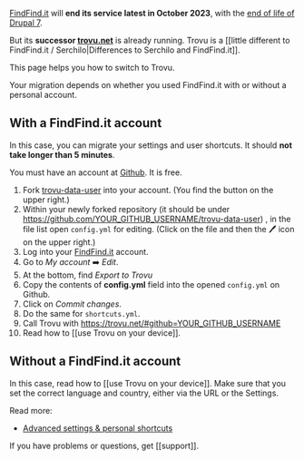 [FindFind.it](https://www.findfind.it/) will **end its service latest in October 2023**, with the [end of life of Drupal 7](https://www.drupal.org/psa-2022-02-23).

But its **successor [trovu.net](https://trovu.net/)** is already running. Trovu is a [[little different to FindFind.it / Serchilo|Differences to Serchilo and FindFind.it]].

This page helps you how to switch to Trovu.

Your migration depends on whether you used FindFind.it with or without a personal account.

## With a FindFind.it account

In this case, you can migrate your settings and user shortcuts. It should **not take longer than 5 minutes**.

You must have an account at <a href="https://github.com/">Github</a>. It is free.

1. Fork [trovu-data-user](https://github.com/trovu/trovu-data-user) into your account. (You find the button on the upper right.)
1. Within your newly forked repository (it should be under https://github.com/YOUR_GITHUB_USERNAME/trovu-data-user) , in the file list open `config.yml` for editing. (Click on the file and then the 🖊 icon on the upper right.)
1. Log into your [FindFind.it](https://findfind.it) account.
1. Go to *My account* ➡️ *Edit*.
1. At the bottom, find *Export to Trovu*
1. Copy the contents of **config.yml** field into the opened `config.yml` on Github.
1. Click on *Commit changes*.
1. Do the same for `shortcuts.yml`.
1. Call Trovu with https://trovu.net/#github=YOUR_GITHUB_USERNAME
1. Read how to [[use Trovu on your device]].

## Without a FindFind.it account

In this case, read how to [[use Trovu on your device]]. Make sure that you set the correct language and country, either via the URL or the Settings.

Read more:

- [Advanced settings & personal shortcuts](https://github.com/trovu/trovu.github.io/wiki/Advanced-settings-&-personal-shortcuts)

If you have problems or questions, get [[support]].